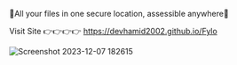 📂All your files in one secure location, assessible anywhere📂

Visit Site 👉👉👉👉 https://devhamid2002.github.io/Fylo

![Screenshot 2023-12-07 182615](https://github.com/devhamid2002/Fylo/assets/141550176/ec8db739-e46d-43f9-8b2f-111c1dfab5c2)
